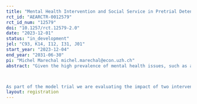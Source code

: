 ```yaml
---
title: "Mental Health Intervention and Social Service in Pretrial Detention "
rct_id: "AEARCTR-0012579"
rct_id_num: "12579"
doi: "10.1257/rct.12579-2.0"
date: "2023-12-01"
status: "in_development"
jel: "C93, K14, I12, I31, J01"
start_year: "2023-12-04"
end_year: "2031-06-30"
pi: "Michel Marechal michel.marechal@econ.uzh.ch"
abstract: "Given the high prevalence of mental health issues, such as anxiety and depression, in pretrial detainees, the Swiss Federal Justice Department (SFJD) approved a model trial. The model trial will be carried out in 11 pretrial detention facilities in the cantons of Zurich and Bern and aims to improve the wellbeing and social reintegration of individuals in pretrial detention. 

As part of the model trial we are evaluating the impact of two interventions using a randomized controlled trial. The first intervention, “Prison Stress Management” (PRISMA), addresses the issue of poor mental health of inmates during pretrial detention and after release. The second intervention (SOCIAL) uses proactive social services to address potential disruptions (e.g., in employment, social relations, and housing situation) incarceration might cause in detainees’ social and economic lives. "
layout: registration
---
```


